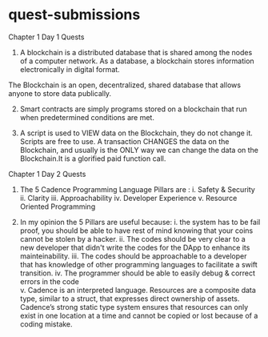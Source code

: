 # quest-submissions

Chapter 1 Day 1 Quests

1. A blockchain is a distributed database that is shared among the nodes of a computer network. As a database, a blockchain stores information electronically in digital    format.

  The Blockchain is an open, decentralized, shared database that allows anyone to store data publically.

2. Smart contracts are simply programs stored on a blockchain that run when predetermined conditions are met.


3.  A script is used to VIEW data on the Blockchain, they do not change it. Scripts are free to use.
   A transaction CHANGES the data on the Blockchain, and usually is the ONLY way we can change the data on the Blockchain.It is a glorified paid function call.

 
Chapter 1 Day 2 Quests

1. The 5 Cadence Programming Language Pillars are :
i. Safety & Security
ii. Clarity
iii. Approachability
iv. Developer Experience
v. Resource Oriented Programming


2. In my opinion the 5 Pillars are useful because: 
i. the system has to be fail proof, you should be able to have rest of mind knowing that your coins cannot be stolen by a hacker. 
ii. The codes should be very clear to a new developer that didn't write the codes for the DApp to enhance its mainteinability.
iii. The codes should be approachable to a developer that has knowledge of other programming languages to facilitate a swift transition. 
iv. The programmer should be able to easily debug & correct errors in the code  
v. Cadence is an interpreted language.
Resources are a composite data type, similar to a struct, that expresses direct ownership of assets.  Cadence’s strong static type system ensures that resources can only exist in one location at a time and cannot be copied or lost because of a coding mistake. 
